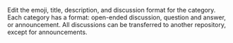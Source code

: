 Edit the emoji, title, description, and discussion format for the category. Each category has a format: open-ended discussion, question and answer, or announcement. All discussions can be transferred to another repository, except for announcements.

